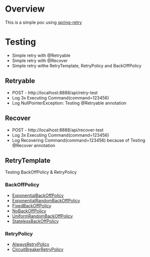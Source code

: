 # Overview

This is a simple poc using [spring-retry]

# Testing

* Simple retry with @Retryable
* Simple retry with @Recover
* Simple retry withe RetryTemplate, RetryPolicy and BackOffPolicy

## Retryable

* POST - http://localhost:8888/api/retry-test
* Log 3x Executing Command(command=123456)
* Log NullPointerException: Testing @Retryable annotation
  
## Recover

* POST - http://localhost:8888/api/recover-test
* Log 3x Executing Command(command=123456)
* Log Recovering Command(command=123456) because of Testing @Recover annotation

## RetryTemplate

Testing BackOffPolicy & RetryPolicy

### BackOffPolicy

* [ExponentialBackOffPolicy]
* [ExponentialRandomBackOffPolicy]
* [FixedBackOffPolicy]
* [NoBackOffPolicy]
* [UniformRandomBackOffPolicy]
* [StatelessBackOffPolicy]

### RetryPolicy

* [AlwaysRetryPolicy]
* [CircuitBreakerRetryPolicy]

[spring-retry]: https://docs.spring.io/spring-batch/trunk/reference/html/retry.html
[ExponentialBackOffPolicy]: https://docs.spring.io/spring-retry/docs/1.1.2.RELEASE/apidocs/org/springframework/retry/backoff/ExponentialBackOffPolicy.html
[ExponentialRandomBackOffPolicy]: https://docs.spring.io/spring-retry/docs/1.1.2.RELEASE/apidocs/org/springframework/retry/backoff/ExponentialRandomBackOffPolicy.html
[FixedBackOffPolicy]: https://docs.spring.io/spring-retry/docs/1.1.2.RELEASE/apidocs/org/springframework/retry/backoff/FixedBackOffPolicy.html
[NoBackOffPolicy]: https://docs.spring.io/spring-retry/docs/1.1.2.RELEASE/apidocs/org/springframework/retry/backoff/NoBackOffPolicy.html
[UniformRandomBackOffPolicy]: https://docs.spring.io/spring-retry/docs/1.1.2.RELEASE/apidocs/org/springframework/retry/backoff/UniformRandomBackOffPolicy.html
[StatelessBackOffPolicy]: https://docs.spring.io/spring-retry/docs/1.1.2.RELEASE/apidocs/org/springframework/retry/backoff/StatelessBackOffPolicy.html
[AlwaysRetryPolicy]: https://docs.spring.io/spring-retry/docs/1.1.2.RELEASE/apidocs/org/springframework/retry/policy/AlwaysRetryPolicy.html
[CircuitBreakerRetryPolicy]: https://docs.spring.io/spring-retry/docs/1.1.2.RELEASE/apidocs/org/springframework/retry/policy/CircuitBreakerRetryPolicy.html